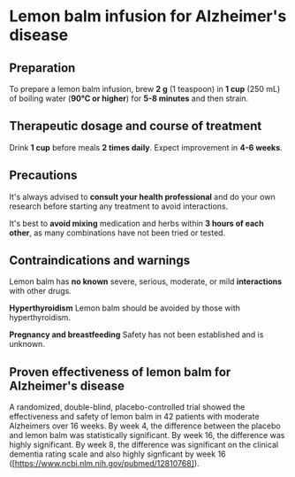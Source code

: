 # Lemon balm infusion for Alzheimer's disease

## Preparation

To prepare a lemon balm infusion, brew **2 g** (1 teaspoon) in **1 cup** (250 mL) of boiling water (**90°C or higher**) for **5-8 minutes** and then strain.

## Therapeutic dosage and course of treatment

Drink **1 cup** before meals **2 times daily**. Expect improvement in **4-6 weeks**.

## Precautions

It's always advised to **consult your health professional** and do your own research before starting any treatment to avoid interactions.

It's best to **avoid mixing** medication and herbs within **3 hours of each other**, as many combinations have not been tried or tested.

## Contraindications and warnings

Lemon balm has **no known** severe, serious, moderate, or mild **interactions** with other drugs.

**Hyperthyroidism** Lemon balm should be avoided by those with hyperthyroidism.

**Pregnancy and breastfeeding** Safety has not been established and is unknown.

## Proven effectiveness of lemon balm for Alzheimer's disease
A randomized, double-blind, placebo-controlled trial showed the effectiveness and safety of lemon balm in 42 patients with moderate Alzheimers over 16 weeks. By week 4, the difference between the placebo and lemon balm was statistically significant. By week 16, the difference was highly significant. By week 8, the difference was significant on the clinical dementia rating scale and also highly signficant by week 16 ([https://www.ncbi.nlm.nih.gov/pubmed/12810768]).

